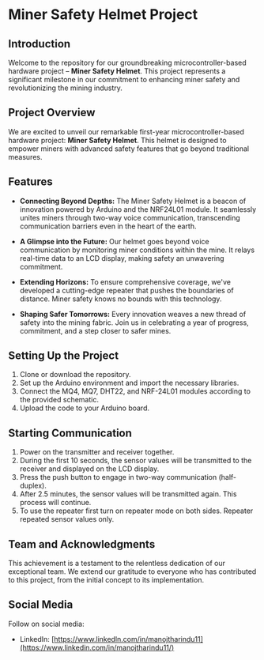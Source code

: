 # Miner Safety Helmet Project

## Introduction
Welcome to the repository for our groundbreaking microcontroller-based hardware project – **Miner Safety Helmet**. This project represents a significant milestone in our commitment to enhancing miner safety and revolutionizing the mining industry.

## Project Overview
We are excited to unveil our remarkable first-year microcontroller-based hardware project: **Miner Safety Helmet**. This helmet is designed to empower miners with advanced safety features that go beyond traditional measures.

## Features
- **Connecting Beyond Depths:** The Miner Safety Helmet is a beacon of innovation powered by Arduino and the NRF24L01 module. It seamlessly unites miners through two-way voice communication, transcending communication barriers even in the heart of the earth.

- **A Glimpse into the Future:** Our helmet goes beyond voice communication by monitoring miner conditions within the mine. It relays real-time data to an LCD display, making safety an unwavering commitment.

- **Extending Horizons:** To ensure comprehensive coverage, we've developed a cutting-edge repeater that pushes the boundaries of distance. Miner safety knows no bounds with this technology.

- **Shaping Safer Tomorrows:** Every innovation weaves a new thread of safety into the mining fabric. Join us in celebrating a year of progress, commitment, and a step closer to safer mines.

## Setting Up the Project

1. Clone or download the repository.
2. Set up the Arduino environment and import the necessary libraries.
3. Connect the MQ4, MQ7, DHT22, and NRF-24L01 modules according to the provided schematic.
4. Upload the code to your Arduino board.

## Starting Communication

1. Power on the transmitter and receiver together.
2. During the first 10 seconds, the sensor values will be transmitted to the receiver and displayed on the LCD display.
3. Press the push button to engage in two-way communication (half-duplex).
4. After 2.5 minutes, the sensor values will be transmitted again. This process will continue.
5. To use the repeater first turn on repeater mode on both sides. Repeater repeated sensor values only.

## Team and Acknowledgments
This achievement is a testament to the relentless dedication of our exceptional team. We extend our gratitude to everyone who has contributed to this project, from the initial concept to its implementation.

## Social Media
Follow on social media:
- LinkedIn: [https://www.linkedln.com/in/manojtharindu11](https://www.linkedin.com/in/manojtharindu11/)
